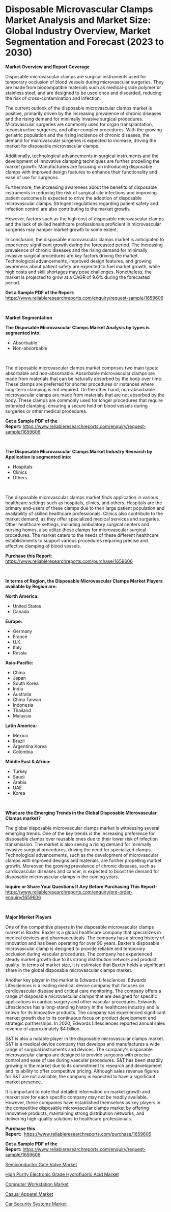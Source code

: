 <p><h1>Disposable Microvascular Clamps Market Analysis and Market Size: Global Industry Overview, Market Segmentation and Forecast (2023 to 2030)</h1></p><p><strong>Market Overview and Report Coverage</strong></p>
<p><p>Disposable microvascular clamps are surgical instruments used for temporary occlusion of blood vessels during microvascular surgeries. They are made from biocompatible materials such as medical-grade polymer or stainless steel, and are designed to be used once and discarded, reducing the risk of cross-contamination and infection.</p><p>The current outlook of the disposable microvascular clamps market is positive, primarily driven by the increasing prevalence of chronic diseases and the rising demand for minimally invasive surgical procedures. Microvascular surgeries are commonly used for organ transplantation, reconstructive surgeries, and other complex procedures. With the growing geriatric population and the rising incidence of chronic diseases, the demand for microvascular surgeries is expected to increase, driving the market for disposable microvascular clamps.</p><p>Additionally, technological advancements in surgical instruments and the development of innovative clamping techniques are further propelling the market growth. Manufacturers are focusing on introducing disposable clamps with improved design features to enhance their functionality and ease of use for surgeons.</p><p>Furthermore, the increasing awareness about the benefits of disposable instruments in reducing the risk of surgical site infections and improving patient outcomes is expected to drive the adoption of disposable microvascular clamps. Stringent regulations regarding patient safety and infection control are also contributing to the market growth.</p><p>However, factors such as the high cost of disposable microvascular clamps and the lack of skilled healthcare professionals proficient in microvascular surgeries may hamper market growth to some extent.</p><p>In conclusion, the disposable microvascular clamps market is anticipated to experience significant growth during the forecasted period. The increasing prevalence of chronic diseases and the rising demand for minimally invasive surgical procedures are key factors driving the market. Technological advancements, improved design features, and growing awareness about patient safety are expected to fuel market growth, while high costs and skill shortages may pose challenges. Nonetheless, the market is projected to grow at a CAGR of 9.6% during the forecasted period.</p></p>
<p><strong>Get a Sample PDF of the Report:</strong> <a href="https://www.reliableresearchreports.com/enquiry/request-sample/1659606">https://www.reliableresearchreports.com/enquiry/request-sample/1659606</a></p>
<p>&nbsp;</p>
<p><strong>Market Segmentation</strong></p>
<p><strong>The Disposable Microvascular Clamps Market Analysis by types is segmented into:</strong></p>
<p><ul><li>Absorbable</li><li>Non-absorbable</li></ul></p>
<p>&nbsp;</p>
<p><p>The disposable microvascular clamps market comprises two main types: absorbable and non-absorbable. Absorbable microvascular clamps are made from materials that can be naturally absorbed by the body over time. These clamps are preferred for shorter procedures or instances where long-term clamping is not required. On the other hand, non-absorbable microvascular clamps are made from materials that are not absorbed by the body. These clamps are commonly used for longer procedures that require extended clamping, ensuring a secure hold on blood vessels during surgeries or other medical procedures.</p></p>
<p><strong>Get a Sample PDF of the Report:</strong>&nbsp;<a href="https://www.reliableresearchreports.com/enquiry/request-sample/1659606">https://www.reliableresearchreports.com/enquiry/request-sample/1659606</a></p>
<p>&nbsp;</p>
<p><strong>The Disposable Microvascular Clamps Market Industry Research by Application is segmented into:</strong></p>
<p><ul><li>Hospitals</li><li>Clinics</li><li>Others</li></ul></p>
<p>&nbsp;</p>
<p><p>The disposable microvascular clamps market finds application in various healthcare settings such as hospitals, clinics, and others. Hospitals are the primary end-users of these clamps due to their large patient population and availability of skilled healthcare professionals. Clinics also contribute to the market demand, as they offer specialized medical services and surgeries. Other healthcare settings, including ambulatory surgical centers and nursing homes, also utilize these clamps for microvascular surgical procedures. The market caters to the needs of these different healthcare establishments to support various procedures requiring precise and effective clamping of blood vessels.</p></p>
<p><strong>Purchase this Report:</strong>&nbsp; <a href="https://www.reliableresearchreports.com/purchase/1659606">https://www.reliableresearchreports.com/purchase/1659606</a></p>
<p>&nbsp;</p>
<p><strong>In terms of Region, the Disposable Microvascular Clamps Market Players available by Region are:</strong></p>
<p>
    <p> <strong> North America: </strong>
        <ul>
            <li>United States</li>
            <li>Canada</li>
        </ul>
        </p> 
    <p> <strong> Europe: </strong>
        <ul>
            <li>Germany</li>
            <li>France</li>
            <li>U.K.</li>
            <li>Italy</li>
            <li>Russia</li>
        </ul>
        </p> 
    <p> <strong> Asia-Pacific: </strong>
        <ul>
            <li>China</li>
            <li>Japan</li>
            <li>South Korea</li>
            <li>India</li>
            <li>Australia</li>
            <li>China Taiwan</li>
            <li>Indonesia</li>
            <li>Thailand</li>
            <li>Malaysia</li>
        </ul>
        </p> 
    <p> <strong> Latin America: </strong>
        <ul>
            <li>Mexico</li>
            <li>Brazil</li>
            <li>Argentina Korea</li>
            <li>Colombia</li>
        </ul>
        </p> 
    <p> <strong> Middle East & Africa: </strong>
        <ul>
            <li>Turkey</li>
            <li>Saudi</li>
            <li>Arabia</li>
            <li>UAE</li>
            <li>Korea</li>
        </ul>
    </p>
    </p>
<p>&nbsp;</p>
<p><strong>What are the Emerging Trends in the Global Disposable Microvascular Clamps market?</strong></p>
<p><p>The global disposable microvascular clamps market is witnessing several emerging trends. One of the key trends is the increasing preference for disposable clamps over reusable ones due to their lower risk of infection transmission. The market is also seeing a rising demand for minimally invasive surgical procedures, driving the need for specialized clamps. Technological advancements, such as the development of microvascular clamps with improved designs and materials, are further propelling market growth. Moreover, the growing prevalence of chronic diseases, such as cardiovascular diseases and cancer, is expected to boost the demand for disposable microvascular clamps in the coming years.</p></p>
<p><strong>Inquire or Share Your Questions If Any Before Purchasing This Report</strong>- <a href="https://www.reliableresearchreports.com/enquiry/pre-order-enquiry/1659606">https://www.reliableresearchreports.com/enquiry/pre-order-enquiry/1659606</a></p>
<p>&nbsp;</p>
<p><strong>Major Market Players</strong></p>
<p><p>One of the competitive players in the disposable microvascular clamps market is Baxter. Baxter is a global healthcare company that specializes in medical devices and pharmaceuticals. The company has a strong history of innovation and has been operating for over 90 years. Baxter's disposable microvascular clamp is designed to provide reliable and temporary occlusion during vascular procedures. The company has experienced steady market growth due to its strong distribution network and product quality. In terms of market size, it is estimated that Baxter holds a significant share in the global disposable microvascular clamps market.</p><p>Another key player in the market is Edwards Lifesciences. Edwards Lifesciences is a leading medical device company that focuses on cardiovascular disease and critical care monitoring. The company offers a range of disposable microvascular clamps that are designed for specific applications in cardiac surgery and other vascular procedures. Edwards Lifesciences has a long-standing history in the healthcare industry and is known for its innovative products. The company has experienced significant market growth due to its continuous focus on product development and strategic partnerships. In 2020, Edwards Lifesciences reported annual sales revenue of approximately $4 billion.</p><p>S&T is also a notable player in the disposable microvascular clamps market. S&T is a medical device company that develops and manufactures a wide range of surgical instruments and devices. The company's disposable microvascular clamps are designed to provide surgeons with precise control and ease of use during vascular procedures. S&T has been steadily growing in the market due to its commitment to research and development and its ability to offer competitive pricing. Although sales revenue figures for S&T are not available, the company is expected to have a significant market presence.</p><p>It is important to note that detailed information on market growth and market size for each specific company may not be readily available. However, these companies have established themselves as key players in the competitive disposable microvascular clamps market by offering innovative products, maintaining strong distribution networks, and delivering high-quality solutions to healthcare professionals.</p></p>
<p><strong>Purchase this Report:</strong>&nbsp;&nbsp;<a href="https://www.reliableresearchreports.com/purchase/1659606">https://www.reliableresearchreports.com/purchase/1659606</a></p>
<p></p>
<p><strong>Get a Sample PDF of the Report:</strong>&nbsp;<a href="https://www.reliableresearchreports.com/enquiry/request-sample/1659606">https://www.reliableresearchreports.com/enquiry/request-sample/1659606</a></p>
<p><p><a href="https://github.com/ashepherd82/Market-Research-Report-List-1/blob/main/semiconductor-gate-valve-market.md">Semiconductor Gate Valve Market</a></p><p><a href="https://www.linkedin.com/pulse/high-purity-electronic-grade-hydrofluoric-acid-market/">High Purity Electronic Grade Hydrofluoric Acid Market</a></p><p><a href="https://medium.com/@adityalohrp23/computer-workstation-market-size-growth-forecast-2023-2030-690324a20a72">Computer Workstation Market</a></p><p><a href="https://www.linkedin.com/pulse/casual-apparel-market-size-2023-2030-global-industrial/">Casual Apparel Market</a></p><p><a href="https://medium.com/@fosterfahey1016/car-security-systems-market-size-growth-forecast-2023-2030-b078b9ca3206">Car Security Systems Market</a></p></p>